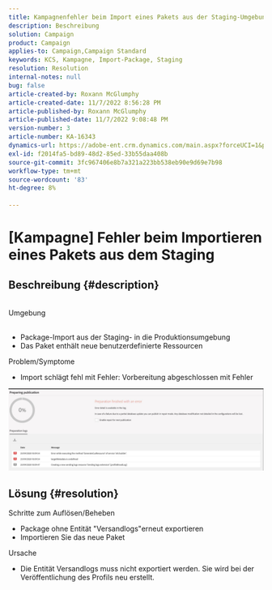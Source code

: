 ```yaml
---
title: Kampagnenfehler beim Import eines Pakets aus der Staging-Umgebung
description: Beschreibung
solution: Campaign
product: Campaign
applies-to: Campaign,Campaign Standard
keywords: KCS, Kampagne, Import-Package, Staging
resolution: Resolution
internal-notes: null
bug: false
article-created-by: Roxann McGlumphy
article-created-date: 11/7/2022 8:56:28 PM
article-published-by: Roxann McGlumphy
article-published-date: 11/7/2022 9:08:48 PM
version-number: 3
article-number: KA-16343
dynamics-url: https://adobe-ent.crm.dynamics.com/main.aspx?forceUCI=1&pagetype=entityrecord&etn=knowledgearticle&id=8c0ff8a1-de5e-ed11-9561-6045bd006704
exl-id: f2014fa5-bd89-48d2-85ed-33b55daa408b
source-git-commit: 3fc967406e8b7a321a223bb538eb90e9d69e7b98
workflow-type: tm+mt
source-wordcount: '83'
ht-degree: 8%

---
```


# [Kampagne] Fehler beim Importieren eines Pakets aus dem Staging

## Beschreibung {#description}

<br>Umgebung<br><br>
- Package-Import aus der Staging- in die Produktionsumgebung
- Das Paket enthält neue benutzerdefinierte Ressourcen

Problem/Symptome
- Import schlägt fehl mit Fehler: Vorbereitung abgeschlossen mit Fehler


![](assets/___333e555a-e05e-ed11-9561-6045bd006704___.jpeg)




## Lösung {#resolution}

Schritte zum Auflösen/Beheben
- Package ohne Entität &quot;Versandlogs&quot;erneut exportieren
- Importieren Sie das neue Paket

Ursache
- Die Entität Versandlogs muss nicht exportiert werden. Sie wird bei der Veröffentlichung des Profils neu erstellt.
